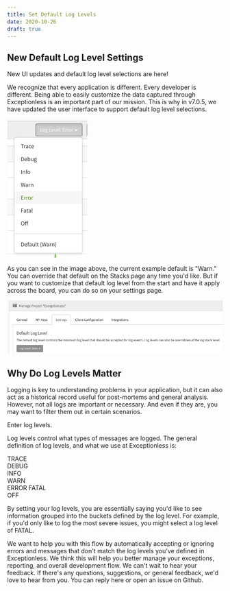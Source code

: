 ```yaml
---
title: Set Default Log Levels
date: 2020-10-26
draft: true
---
```


## New Default Log Level Settings

New UI updates and default log level selections are here!

We recognize that every application is different. Every developer is different. Being able to easily customize the data captured through Exceptionless is an important part of our mission. This is why in v7.0.5, we have updated the user interface to support default log level selections.

![Log Level Settings](log_level.png)

As you can see in the image above, the current example default is "Warn." You can override that default on the Stacks page any time you'd like. But if you want to customize that default log level from the start and have it apply across the board, you can do so on your settings page.

![Set Default Log Level on the Settings Page](setting.png)

## Why Do Log Levels Matter

Logging is key to understanding problems in your application, but it can also act as a historical record useful for post-mortems and general analysis. However, not all logs are important or necessary. And even if they are, you may want to filter them out in certain scenarios.

Enter log levels.

Log levels control what types of messages are logged. The general definition of log levels, and what we use at Exceptionless is:

TRACE  
DEBUG  
INFO  
WARN  
ERROR
FATAL  
OFF  

By setting your log levels, you are essentially saying you'd like to see information grouped into the buckets defined by the log level. For example, if you'd only like to log the most severe issues, you might select a log level of FATAL.

We want to help you with this flow by automatically accepting or ignoring errors and messages that don't match the log levels you've defined in Exceptionless. We think this will help you better manage your exceptions, reporting, and overall development flow. We can't wait to hear your feedback. If there's any questions, suggestions, or general feedback, we'd love to hear from you. You can reply here or open an issue on Github.
